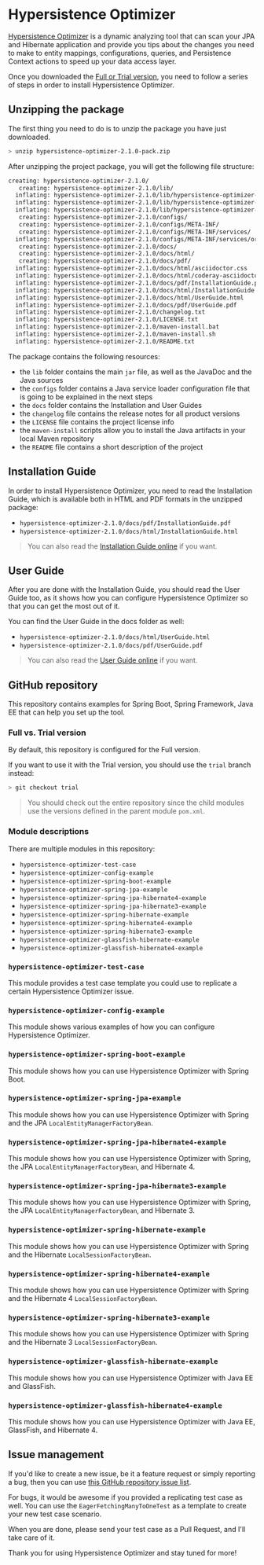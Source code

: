 # Hypersistence Optimizer

[Hypersistence Optimizer](https://vladmihalcea.com/hypersistence-optimizer/) is a dynamic analyzing tool that can scan your JPA and Hibernate application and provide you tips about the changes you need to make to entity mappings, configurations, queries, and Persistence Context actions to speed up your data access layer.

Once you downloaded the [Full or Trial version](https://vladmihalcea.com/hypersistence-optimizer/), you need to follow a series of steps in order to install Hypersistence Optimizer.

## Unzipping the package

The first thing you need to do is to unzip the package you have just downloaded.

```bash
> unzip hypersistence-optimizer-2.1.0-pack.zip
```

After unzipping the project package, you will get the following file structure:

```bash
creating: hypersistence-optimizer-2.1.0/
   creating: hypersistence-optimizer-2.1.0/lib/
  inflating: hypersistence-optimizer-2.1.0/lib/hypersistence-optimizer-2.1.0-javadoc.jar
  inflating: hypersistence-optimizer-2.1.0/lib/hypersistence-optimizer-2.1.0-sources.jar
  inflating: hypersistence-optimizer-2.1.0/lib/hypersistence-optimizer-2.1.0.jar
   creating: hypersistence-optimizer-2.1.0/configs/
   creating: hypersistence-optimizer-2.1.0/configs/META-INF/
   creating: hypersistence-optimizer-2.1.0/configs/META-INF/services/
  inflating: hypersistence-optimizer-2.1.0/configs/META-INF/services/org.hibernate.boot.spi.SessionFactoryBuilderFactory
   creating: hypersistence-optimizer-2.1.0/docs/
   creating: hypersistence-optimizer-2.1.0/docs/html/
   creating: hypersistence-optimizer-2.1.0/docs/pdf/
  inflating: hypersistence-optimizer-2.1.0/docs/html/asciidoctor.css
  inflating: hypersistence-optimizer-2.1.0/docs/html/coderay-asciidoctor.css
  inflating: hypersistence-optimizer-2.1.0/docs/pdf/InstallationGuide.pdf
  inflating: hypersistence-optimizer-2.1.0/docs/html/InstallationGuide.html
  inflating: hypersistence-optimizer-2.1.0/docs/html/UserGuide.html
  inflating: hypersistence-optimizer-2.1.0/docs/pdf/UserGuide.pdf
  inflating: hypersistence-optimizer-2.1.0/changelog.txt
  inflating: hypersistence-optimizer-2.1.0/LICENSE.txt
  inflating: hypersistence-optimizer-2.1.0/maven-install.bat
  inflating: hypersistence-optimizer-2.1.0/maven-install.sh
  inflating: hypersistence-optimizer-2.1.0/README.txt
```

The package contains the following resources:

* the `lib` folder contains the main `jar` file, as well as the JavaDoc and the Java sources
* the `configs` folder contains a Java service loader configuration file that is going to be explained in the next steps
* the `docs` folder contains the Installation and User Guides
* the `changelog` file contains the release notes for all product versions
* the `LICENSE` file contains the project license info
* the `maven-install` scripts allow you to install the Java artifacts in your local Maven repository
* the `README` file contains a short description of the project

## Installation Guide

In order to install Hypersistence Optimizer, you need to read the Installation Guide, which is available both in
HTML and PDF formats in the unzipped package:

* `hypersistence-optimizer-2.1.0/docs/pdf/InstallationGuide.pdf`
* `hypersistence-optimizer-2.1.0/docs/html/InstallationGuide.html`

> You can also read the [Installation Guide online](https://vladmihalcea.com/hypersistence-optimizer/docs/installation-guide/) if you want.

## User Guide

After you are done with the Installation Guide, you should read the User Guide too, as it shows how you can configure
Hypersistence Optimizer so that you can get the most out of it.

You can find the User Guide in the docs folder as well:

* `hypersistence-optimizer-2.1.0/docs/html/UserGuide.html`
* `hypersistence-optimizer-2.1.0/docs/pdf/UserGuide.pdf`

> You can also read the [User Guide online](https://vladmihalcea.com/hypersistence-optimizer/docs/user-guide/) if you want.

## GitHub repository

This repository contains examples for Spring Boot, Spring Framework, Java EE that can help you set up the tool.

### Full vs. Trial version

By default, this repository is configured for the Full version. 

If you want to use it with the Trial version, you should use the `trial` branch instead:

```bash
> git checkout trial
```

> You should check out the entire repository since the child modules use the versions defined in the parent module `pom.xml`.

### Module descriptions

There are multiple modules in this repository:

- `hypersistence-optimizer-test-case`
- `hypersistence-optimizer-config-example`
- `hypersistence-optimizer-spring-boot-example`
- `hypersistence-optimizer-spring-jpa-example`
- `hypersistence-optimizer-spring-jpa-hibernate4-example`
- `hypersistence-optimizer-spring-jpa-hibernate3-example`
- `hypersistence-optimizer-spring-hibernate-example`
- `hypersistence-optimizer-spring-hibernate4-example`
- `hypersistence-optimizer-spring-hibernate3-example`
- `hypersistence-optimizer-glassfish-hibernate-example`
- `hypersistence-optimizer-glassfish-hibernate4-example`

### `hypersistence-optimizer-test-case`

This module provides a test case template you could use to replicate a certain Hypersistence Optimizer issue.

### `hypersistence-optimizer-config-example`

This module shows various examples of how you can configure Hypersistence Optimizer.

### `hypersistence-optimizer-spring-boot-example`

This module shows how you can use Hypersistence Optimizer with Spring Boot.

### `hypersistence-optimizer-spring-jpa-example`

This module shows how you can use Hypersistence Optimizer with Spring and the JPA `LocalEntityManagerFactoryBean`.

### `hypersistence-optimizer-spring-jpa-hibernate4-example`

This module shows how you can use Hypersistence Optimizer with Spring, the JPA `LocalEntityManagerFactoryBean`, and Hibernate 4.

### `hypersistence-optimizer-spring-jpa-hibernate3-example`

This module shows how you can use Hypersistence Optimizer with Spring, the JPA `LocalEntityManagerFactoryBean`, and Hibernate 3.

### `hypersistence-optimizer-spring-hibernate-example`

This module shows how you can use Hypersistence Optimizer with Spring and the Hibernate `LocalSessionFactoryBean`.

### `hypersistence-optimizer-spring-hibernate4-example`

This module shows how you can use Hypersistence Optimizer with Spring and the Hibernate 4 `LocalSessionFactoryBean`.

### `hypersistence-optimizer-spring-hibernate3-example`

This module shows how you can use Hypersistence Optimizer with Spring and the Hibernate 3 `LocalSessionFactoryBean`.

### `hypersistence-optimizer-glassfish-hibernate-example`

This module shows how you can use Hypersistence Optimizer with Java EE and GlassFish.

### `hypersistence-optimizer-glassfish-hibernate4-example`

This module shows how you can use Hypersistence Optimizer with Java EE, GlassFish, and Hibernate 4.

## Issue management

If you'd like to create a new issue, be it a feature request or simply reporting a bug, then you can use [this GitHub repository issue list](https://github.com/vladmihalcea/hypersistence-optimizer/issues).

For bugs, it would be awesome if you provided a replicating test case as well. You can use the `EagerFetchingManyToOneTest` as a template to create your new test case scenario.

When you are done, please send your test case as a Pull Request, and I'll take care of it.

Thank you for using Hypersistence Optimizer and stay tuned for more!
